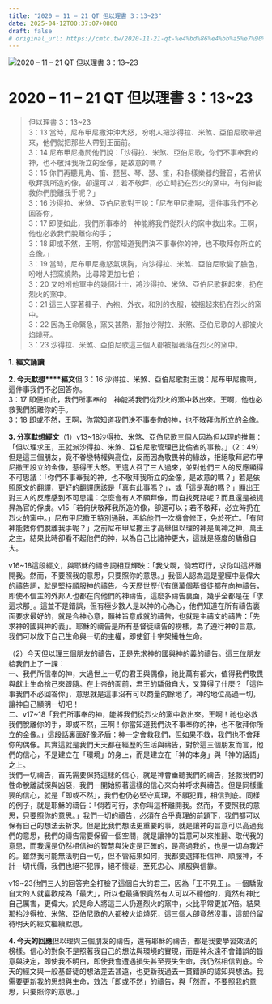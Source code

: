 ```yaml
---
title: "2020 – 11 – 21 QT 但以理書 3：13~23"
date: 2025-04-12T00:37:07+0800
draft: false
# original_url: https://cmtc.tw/2020-11-21-qt-%e4%bd%86%e4%bb%a5%e7%90%86%e6%9b%b8-3%ef%bc%9a1323
---
```


![2020 – 11 – 21 QT 但以理書 3：13\~23](/images/qt.jpg   "2020 – 11 – 21 QT 但以理書 3：13\~23")

# 2020 – 11 – 21 QT 但以理書 3：13\~23

> 但以理書 3：13\~23  
> 3：13 當時，尼布甲尼撒沖沖大怒，吩咐人把沙得拉、米煞、亞伯尼歌帶過來，他們就把那些人帶到王面前。  
> 3：14 尼布甲尼撒問他們說：「沙得拉、米煞、亞伯尼歌，你們不事奉我的神，也不敬拜我所立的金像，是故意的嗎？  
> 3：15 你們再聽見角、笛、琵琶、琴、瑟、笙，和各樣樂器的聲音，若俯伏敬拜我所造的像，卻還可以；若不敬拜，必立時扔在烈火的窯中，有何神能救你們脫離我手呢？」  
> 3：16 沙得拉、米煞、亞伯尼歌對王說：「尼布甲尼撒啊，這件事我們不必回答你，  
> 3：17 即便如此，我們所事奉的　神能將我們從烈火的窯中救出來。王啊，他也必救我們脫離你的手；  
> 3：18 即或不然，王啊，你當知道我們決不事奉你的神，也不敬拜你所立的金像。」  
> 3：19 當時，尼布甲尼撒怒氣填胸，向沙得拉、米煞、亞伯尼歌變了臉色，吩咐人把窯燒熱，比尋常更加七倍；  
> 3：20 又吩咐他軍中的幾個壯士，將沙得拉、米煞、亞伯尼歌捆起來，扔在烈火的窯中。  
> 3：21 這三人穿著褲子、內袍、外衣，和別的衣服，被捆起來扔在烈火的窯中。  
> 3：22 因為王命緊急，窯又甚熱，那抬沙得拉、米煞、亞伯尼歌的人都被火焰燒死。  
> 3：23 沙得拉、米煞、亞伯尼歌這三個人都被捆著落在烈火的窯中。

**1.** **經文誦讀**

**2. 今天默想****經文**但 3：16 沙得拉、米煞、亞伯尼歌對王說：尼布甲尼撒啊，這件事我們不必回答你。  
3：17 即便如此，我們所事奉的　神能將我們從烈火的窯中救出來。王啊，他也必救我們脫離你的手。  
3：18 即或不然，王啊，你當知道我們決不事奉你的神，也不敬拜你所立的金像。

**3. 分享默想經文**（1）v13\~18沙得拉、米煞、亞伯尼歌三個人因為但以理的推薦：「但以理求王，王就派沙得拉、米煞、亞伯尼歌管理巴比倫省的事務。」（2：49）但是這三個朋友，竟不眷戀特權與高位，反而因為敬畏神的緣故，拒絕敬拜尼布甲尼撒王設立的金像，惹得王大怒。王遣人召了三人過來，並對他們三人的反應顯得不可思議：「你們不事奉我的神，也不敬拜我所立的金像，是故意的嗎？」若是依照原文的翻譯，更好的翻譯應該是「真有此事嗎？」，或「這是真的嗎？」顯出王對三人的反應感到不可思議：怎麼會有人不願拜像，而自找死路呢？而且還是被提昇為官的俘虜。v15「若俯伏敬拜我所造的像，卻還可以；若不敬拜，必立時扔在烈火的窯中。」尼布甲尼撒王特別通融，再給他們一次機會修正，免於死亡。「有何神能救你們脫離我手呢？」之前尼布甲尼撒王才高舉但以理的神是萬神之神，萬王之主，結果此時卻看不起他們的神，以為自己比諸神更大，這就是極度的驕傲自大。

v16\~18這段經文，與耶穌的禱告詞相互輝映：「我父啊，倘若可行，求你叫這杯離開我。然而，不要照我的意思，只要照你的意思。」我個人認為這是聖經中最偉大的禱告詞，就是堅持順服神的禱告。今天歷世歷代有億萬個基督徒都在向神禱告，即使不信主的外邦人也都在向他們的神禱告，這麼多禱告裏面，幾乎全都是在「求這求那」。這並不是錯誤，但有極少數人是以神的心為心，他們知道在所有禱告裏面要求最好的，就是合神心意，願神旨意成就的禱告，也就是主禱文的禱告：「先求神的國與神的義」。耶穌的禱告是所有基督徒禱告的榜樣，為了遵行神的旨意，我們可以放下自己生命與一切的主權，即使釘十字架犧牲生命。

（2）今天但以理三個朋友的禱告，正是先求神的國與神的義的禱告。這三位朋友給我們上了一課：  
一、我們所信奉的神，大過世上一切的君王與偶像，祂比萬有都大，值得我們敬畏與獻上生命捨己來跟隨。在上帝的面前，君王的驕傲自大，又算得了什麼？「這件事我們不必回答你」，意思就是這事沒有可以商量的餘地了，神的地位高過一切，讓神自己顯明一切吧！  
二、v17\~18「我們所事奉的神，能將我們從烈火的窯中救出來。王啊！祂也必救我們脫離你的手，即或不然，王啊！你當知道我們決不事奉你的神，也不敬拜你所立的金像。」這段話裏面好像矛盾：神一定會救我們，但如果不救，我們也不會拜你的偶像。其實這就是我們天天都在經歷的生活與禱告，對於這三個朋友而言，他們的信心，不是建立在「環境」的身上，而是建立在「神的本身」與「神的話語」之上。  
我們一切禱告，首先需要保持這樣的信心，就是神會垂聽我們的禱告，拯救我們的性命脫離試探與凶惡，我們一開始照著這樣的信心來向神呼求與禱告。但是同樣重要的信心，就是「即或不然」，我們也仍必堅守真理，不願犯罪，相信到底。同樣的例子，就是耶穌的禱告：「倘若可行，求你叫這杯離開我。然而，不要照我的意思，只要照你的意思。」我們一切的禱告，必須在合乎真理的前題下，我們都可以保有自己的想法去祈求。但是比我們想法更重要的事，就是讓神的旨意可以高過我們的意思，我們的禱告需要保留一個空間，就是讓神的旨意可以來推翻、取代我的意思，而我還是仍然相信神的智慧與決定是正確的，是高過我的，也是一切為我好的。雖然我可能無法明白一切，但不管結果如何，我都要選擇相信神、順服神，不計一切代價，我們也絕不犯罪，絕不懷疑，至死忠心、順服與信靠。

v19\~23他們三人的回答完全打臉了這個自大的君王，因為「王不見王」。一個驕傲自大的人就喜歡成為「最大」，所以也最痛恨竟然有人可以不聽他的，竟然有神比自己厲害，更偉大。於是命人將這三人扔進烈火的窯中，火比平常更加7倍。結果那抬沙得拉、米煞、亞伯尼歌的人都被火焰燒死，這三個人卻竟然沒事，這部份留待明天的經文繼續默想。

**4. 今天的回應**但以理與三個朋友的禱告，還有耶穌的禱告，都是我要學習效法的榜樣。信心的對象不是照著我自己的想法與環境的實現，而是神永遠不會錯誤的旨意與決定，即使我不明白，即使我會遭遇損失甚至喪失生命，我仍然相信到底。今天的經文與一般基督徒的想法差去甚遠，也更新我過去一貫錯誤的認知與想法。我需要更新我的思想與生命，效法「即或不然」的禱告，與「然而，不要照我的意思，只要照你的意思。」